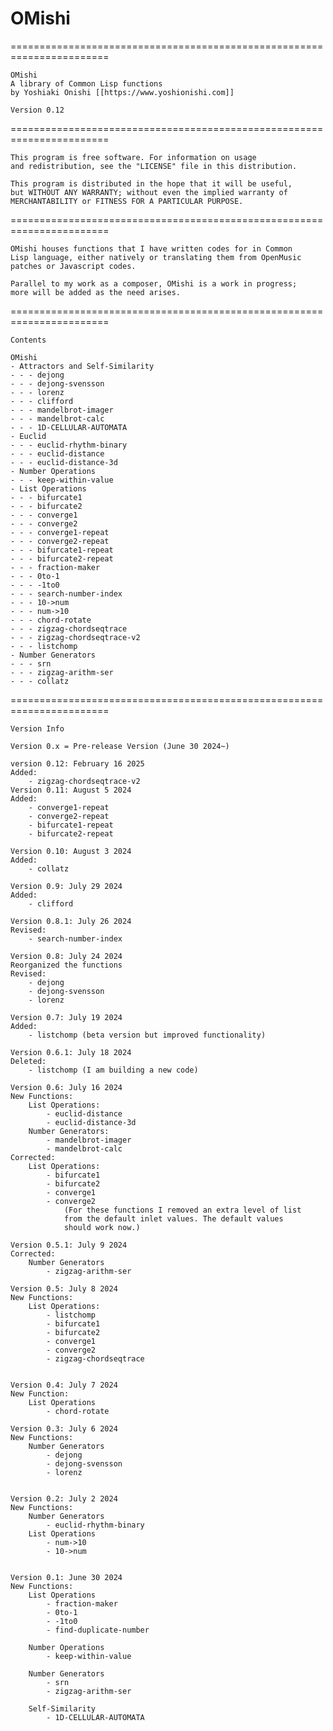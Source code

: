 # OMishi
=======================================================================

    OMishi
    A library of Common Lisp functions
    by Yoshiaki Onishi [[https://www.yoshionishi.com]]

    Version 0.12
=======================================================================

    This program is free software. For information on usage 
    and redistribution, see the "LICENSE" file in this distribution.

    This program is distributed in the hope that it will be useful,
    but WITHOUT ANY WARRANTY; without even the implied warranty of
    MERCHANTABILITY or FITNESS FOR A PARTICULAR PURPOSE. 

=======================================================================

    OMishi houses functions that I have written codes for in Common
    Lisp language, either natively or translating them from OpenMusic
    patches or Javascript codes. 
    
    Parallel to my work as a composer, OMishi is a work in progress; 
    more will be added as the need arises.

=======================================================================

    Contents

    OMishi
    - Attractors and Self-Similarity
    - - - dejong 
    - - - dejong-svensson 
    - - - lorenz
    - - - clifford 
    - - - mandelbrot-imager 
    - - - mandelbrot-calc 
    - - - 1D-CELLULAR-AUTOMATA
    - Euclid
    - - - euclid-rhythm-binary 
    - - - euclid-distance 
    - - - euclid-distance-3d
    - Number Operations
    - - - keep-within-value
    - List Operations
    - - - bifurcate1 
    - - - bifurcate2 
    - - - converge1 
    - - - converge2 
    - - - converge1-repeat
    - - - converge2-repeat
    - - - bifurcate1-repeat
    - - - bifurcate2-repeat
    - - - fraction-maker 
    - - - 0to-1 
    - - - -1to0 
    - - - search-number-index 
    - - - 10->num 
    - - - num->10 
    - - - chord-rotate 
    - - - zigzag-chordseqtrace
    - - - zigzag-chordseqtrace-v2 
    - - - listchomp
    - Number Generators
    - - - srn 
    - - - zigzag-arithm-ser 
    - - - collatz

=======================================================================

    Version Info

    Version 0.x = Pre-release Version (June 30 2024~)
    
    version 0.12: February 16 2025
    Added:
        - zigzag-chordseqtrace-v2
    Version 0.11: August 5 2024
    Added:
        - converge1-repeat
        - converge2-repeat
        - bifurcate1-repeat
        - bifurcate2-repeat    

    Version 0.10: August 3 2024
    Added:
        - collatz

    Version 0.9: July 29 2024
    Added:
        - clifford

    Version 0.8.1: July 26 2024
    Revised:
        - search-number-index

    Version 0.8: July 24 2024
    Reorganized the functions
    Revised:
        - dejong
        - dejong-svensson
        - lorenz

    Version 0.7: July 19 2024
    Added:
        - listchomp (beta version but improved functionality)

    Version 0.6.1: July 18 2024
    Deleted:
        - listchomp (I am building a new code)

    Version 0.6: July 16 2024
    New Functions:
        List Operations:
            - euclid-distance
            - euclid-distance-3d
        Number Generators:
            - mandelbrot-imager
            - mandelbrot-calc
    Corrected:
        List Operations:
            - bifurcate1
            - bifurcate2
            - converge1
            - converge2
                (For these functions I removed an extra level of list 
                from the default inlet values. The default values 
                should work now.)

    Version 0.5.1: July 9 2024
    Corrected:
        Number Generators
            - zigzag-arithm-ser

    Version 0.5: July 8 2024
    New Functions:
        List Operations:
            - listchomp
            - bifurcate1
            - bifurcate2
            - converge1
            - converge2
            - zigzag-chordseqtrace


    Version 0.4: July 7 2024
    New Function:
        List Operations
            - chord-rotate

    Version 0.3: July 6 2024
    New Functions:
        Number Generators
            - dejong
            - dejong-svensson
            - lorenz


    Version 0.2: July 2 2024
    New Functions:
        Number Generators
            - euclid-rhythm-binary
        List Operations
            - num->10
            - 10->num


    Version 0.1: June 30 2024 
    New Functions:
        List Operations
            - fraction-maker
            - 0to-1
            - -1to0
            - find-duplicate-number

        Number Operations
            - keep-within-value
        
        Number Generators
            - srn
            - zigzag-arithm-ser

        Self-Similarity
            - 1D-CELLULAR-AUTOMATA

